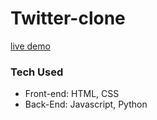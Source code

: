 # Twitter-clone
[live demo](https://twitter-clone.huemig.repl.co/)

### Tech Used
* Front-end: HTML, CSS
* Back-End: Javascript, Python 
